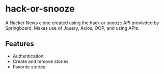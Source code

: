 # hack-or-snooze
A Hacker News clone created using the hack or snooze API provivded by Springboard. Makes use of Jquery, Axios, OOP, and using APIs.

## Features
* Authentication
* Create and remove stories
* Favorite stories

